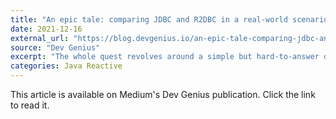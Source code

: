 ```yaml
---
title: "An epic tale: comparing JDBC and R2DBC in a real-world scenario"
date: 2021-12-16
external_url: "https://blog.devgenius.io/an-epic-tale-comparing-jdbc-and-r2dbc-in-a-real-world-scenario-a536db512834"
source: "Dev Genius"
excerpt: "The whole quest revolves around a simple but hard-to-answer question: \"does it makes any sense to use R2DBC?\""
categories: Java Reactive
---
```


This article is available on Medium's Dev Genius publication. Click the link to read it. 